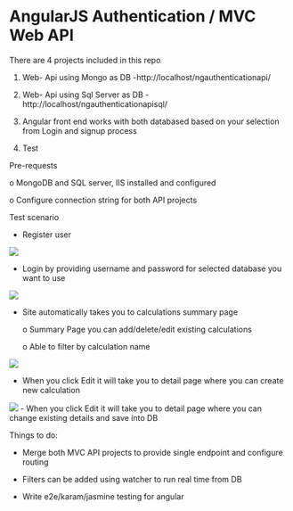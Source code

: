 AngularJS Authentication / MVC Web API  
=======================
 
There are 4 projects included in this repo

1. Web- Api using Mongo as DB -http://localhost/ngauthenticationapi/

2. Web- Api using Sql Server as DB - http://localhost/ngauthenticationapisql/

3. Angular front end works with both databased based on your selection from Login and signup process

4. Test


Pre-requests
 	
o MongoDB and SQL server, IIS installed and configured 
	
o Configure connection string for both API projects
 


Test scenario

-	 Register user

<img src='http://lbalaji.github.io/images/pic_signup.PNG'>

-	 Login by providing username and password for selected database you want to use

<img src='http://lbalaji.github.io/images/pic_log.PNG'>

-	Site automatically takes you to calculations summary page

	
	o	Summary Page you can add/delete/edit existing calculations
	
	o	Able to filter by calculation name 
<img src='http://lbalaji.github.io/images/pic_summary.PNG'>

-	When you click Edit it will take you to detail page where you can  create new calculation
<img src='http://lbalaji.github.io/images/pic_detail.PNG'>
-	When you click Edit it will take you to detail page where you can change existing details and save into DB



Things to do:


- Merge both MVC API projects to provide single endpoint and configure routing


- Filters can be added using watcher to run real time from DB
- Write e2e/karam/jasmine testing for angular

